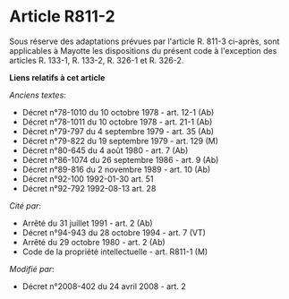 # Article R811-2

Sous réserve des adaptations prévues par l'article R. 811-3 ci-après, sont applicables à Mayotte les dispositions du présent
code à l'exception des articles R. 133-1, R. 133-2, R. 326-1 et R. 326-2.

**Liens relatifs à cet article**

_Anciens textes_:

  - Décret n°78-1010 du 10 octobre 1978 - art. 12-1 (Ab)
  - Décret n°78-1011 du 10 octobre 1978 - art. 21-1 (Ab)
  - Décret n°79-797 du 4 septembre 1979 - art. 35 (Ab)
  - Décret n°79-822 du 19 septembre 1979 - art. 129 (M)
  - Décret n°80-645 du 4 août 1980 - art. 7 (Ab)
  - Décret n°86-1074 du 26 septembre 1986 - art. 9 (Ab)
  - Décret n°89-816 du 2 novembre 1989 - art. 10 (Ab)
  - Décret n°92-100 1992-01-30 art. 51
  - Décret n°92-792 1992-08-13 art. 28

_Cité par_:

  - Arrêté du 31 juillet 1991 - art. 2 (Ab)
  - Décret n°94-943 du 28 octobre 1994 - art. 7 (VT)
  - Arrêté du 29 octobre 1980 - art. 2 (Ab)
  - Code de la propriété intellectuelle - art. R811-1 (M)

_Modifié par_:

  - Décret n°2008-402 du 24 avril 2008 - art. 2
